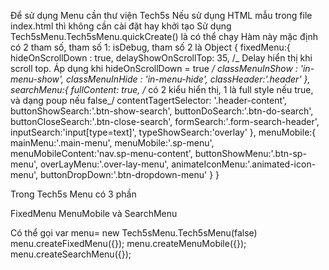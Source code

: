Để sử dụng Menu cần thư viện Tech5s
Nếu sử dụng HTML mẫu trong file index.html thì không cần cài đặt hay khởi tạo
Sử dụng
Tech5sMenu.Tech5sMenu.quickCreate()
là có thể chạy
Hàm này mặc định có 2 tham số, tham số 1: isDebug, tham số 2 là Object
{
fixedMenu:{
hideOnScrollDown : true,
delayShowOnScrollTop: 35, /_ Delay hiển thị khi scroll top. Áp dụng khi hideOnScrollDown = true _/
classMenuInShow : 'in-menu-show',
classMenuInHide : 'in-menu-hide',
classHeader:'.header'
},
searchMenu:{
fullContent: true, /_ có 2 kiểu hiển thị, 1 là full style nếu true, và dạng poup nếu false_/
contentTagertSelector: '.header-content',
buttonShowSearch:'.btn-show-search',
buttonDoSearch:'.btn-do-search',
buttonCloseSearch:'.btn-close-search',
formSearch:'.form-search-header',
inputSearch:'input[type=text]',
typeShowSearch:'overlay'
},
menuMobile:{
mainMenu:'.main-menu',
menuMobile:'.sp-menu',
menuMobileContent:'nav.sp-menu-content',
buttonShowMenu:'.btn-sp-menu',
overLayMenu:'.over-lay-menu',
animateIconMenu:'.animated-icon-menu',
buttonDropDown:'.btn-dropdown-menu'
}
}

Trong Tech5s Menu có 3 phần

FixedMenu
MenuMobile
và SearchMenu

Có thể gọi var menu= new Tech5sMenu.Tech5sMenu(false)
menu.createFixedMenu({});
menu.createMenuMobile({});
menu.createSearchMenu({});
